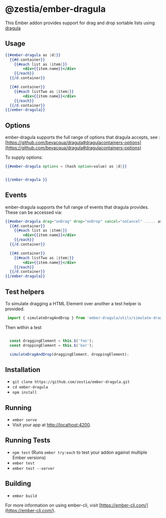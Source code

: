 # @zestia/ember-dragula

This Ember addon provides support for drag and drop sortable lists using [dragula](https://bevacqua.github.io/dragula/)

## Usage

```handlebars
{{#ember-dragula as |d|}}
  {{#d.container}}
    {{#each list as |item|}}
        <div>{{item.name}}</div>
    {{/each}}
  {{/d.container}}

  {{#d.container}}
    {{#each listTwo as |item|}}
        <div>{{item.name}}</div>
    {{/each}}
  {{/d.container}}
{{/ember-dragula}}

```

## Options

ember-dragula supports the full range of options that dragula accepts, see : [https://github.com/bevacqua/dragula#dragulacontainers-options](https://github.com/bevacqua/dragula#dragulacontainers-options)

To supply options:

``` handlebars
{{#ember-dragula options = (hash option=value) as |d|}}


{{/ember-dragula }}

```

## Events

ember-dragula supports the full range of events that dragula provides. These can be accessed via:

```handlebars
{{#ember-dragula drag="onDrag" drop="onDrop" cancel="onCancel" ..... as |d|}}
  {{#d.container}}
    {{#each list as |item|}}
        <div>{{item.name}}</div>
    {{/each}}
  {{/d.container}}

  {{#d.container}}
    {{#each listTwo as |item|}}
        <div>{{item.name}}</div>
    {{/each}}
  {{/d.container}}
{{/ember-dragula}}

```


## Test helpers

To simulate dragging a HTML Element over another a test helper is provided.

```javascript
 import { simulateDragAndDrop } from 'ember-dragula/utils/simulate-drag-drop'
```

Then within a test 

```javascript

  const draggingElement = this.$('foo');
  const droppingElement = this.$('bar');

  simulateDragAndDrop(draggingElement, droppingElement);

```



## Installation

* `git clone https://github.com/zestia/ember-dragula.git`
* `cd ember-dragula`
* `npm install`

## Running

* `ember serve`
* Visit your app at [http://localhost:4200](http://localhost:4200).

## Running Tests

* `npm test` (Runs `ember try:each` to test your addon against multiple Ember versions)
* `ember test`
* `ember test --server`

## Building

* `ember build`

For more information on using ember-cli, visit [https://ember-cli.com/](https://ember-cli.com/).
